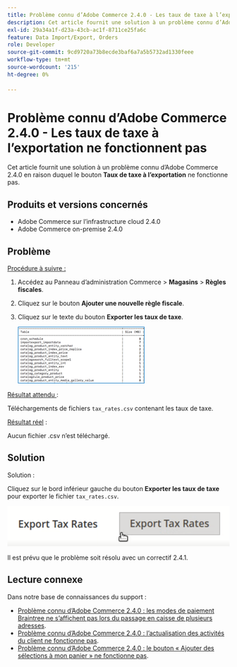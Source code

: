 ```yaml
---
title: Problème connu d’Adobe Commerce 2.4.0 - Les taux de taxe à l’exportation ne fonctionnent pas
description: Cet article fournit une solution à un problème connu d’Adobe Commerce 2.4.0 en raison duquel le bouton **Taux de taxe à l’exportation** ne fonctionne pas.
exl-id: 29a34a1f-d23a-43cb-ac1f-8711ce25fa6c
feature: Data Import/Export, Orders
role: Developer
source-git-commit: 9cd9720a73b8ecde3baf6a7a5b5732ad1330feee
workflow-type: tm+mt
source-wordcount: '215'
ht-degree: 0%

---
```


# Problème connu d’Adobe Commerce 2.4.0 - Les taux de taxe à l’exportation ne fonctionnent pas

Cet article fournit une solution à un problème connu d’Adobe Commerce 2.4.0 en raison duquel le bouton **Taux de taxe à l’exportation** ne fonctionne pas.

## Produits et versions concernés

* Adobe Commerce sur l’infrastructure cloud 2.4.0
* Adobe Commerce on-premise 2.4.0

## Problème

<u>Procédure à suivre :</u>

1. Accédez au Panneau d’administration Commerce > **Magasins** > **Règles fiscales**.
1. Cliquez sur le bouton **Ajouter une nouvelle règle fiscale**.
1. Cliquez sur le texte du bouton **Exporter les taux de taxe**.

   ![magento_export_tax_rates.png](assets/mceclip0.png)

<u>Résultat attendu </u> :

Téléchargements de fichiers `tax_rates.csv` contenant les taux de taxe.

<u>Résultat réel</u> :

Aucun fichier .csv n’est téléchargé.

## Solution

Solution :

Cliquez sur le bord inférieur gauche du bouton **Exporter les taux de taxe** pour exporter le fichier `tax_rates.csv`.

![magento_export_tax_rates.png](assets/mceclip1.png)

Il est prévu que le problème soit résolu avec un correctif 2.4.1.

## Lecture connexe

Dans notre base de connaissances du support :

* [Problème connu d’Adobe Commerce 2.4.0 : les modes de paiement Braintree ne s’affichent pas lors du passage en caisse de plusieurs adresses](/help/troubleshooting/payments/magento-2-4-0-braintree-not-in-multiple-addresses-checkout.md).
* [Problème connu d’Adobe Commerce 2.4.0 : l’actualisation des activités du client ne fonctionne pas](/help/troubleshooting/miscellaneous/magento-2-4-0-refresh-on-customer-activities-does-not-work.md).
* [Problème connu d’Adobe Commerce 2.4.0 : le bouton « Ajouter des sélections à mon panier » ne fonctionne pas](/help/troubleshooting/miscellaneous/magento-2-4-0-add-selections-to-my-cart-does-not-work.md).
